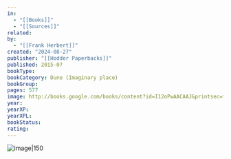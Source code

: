 ```yaml
---
in:
  - "[[Books]]"
  - "[[Sources]]"
related: 
by:
  - "[[Frank Herbert]]"
created: "2024-08-27"
publisher: "[[Hodder Paperbacks]]"
published: 2015-07
bookType: 
bookCategory: Dune (Imaginary place)
bookGroup: 
pages: 577
image: http://books.google.com/books/content?id=I12oPwAACAAJ&printsec=frontcover&img=1&zoom=1&source=gbs_api
year: 
yearXP: 
yearXPL: 
bookStatus: 
rating:
---
```


![image|150](http://books.google.com/books/content?id=I12oPwAACAAJ&printsec=frontcover&img=1&zoom=1&source=gbs_api)